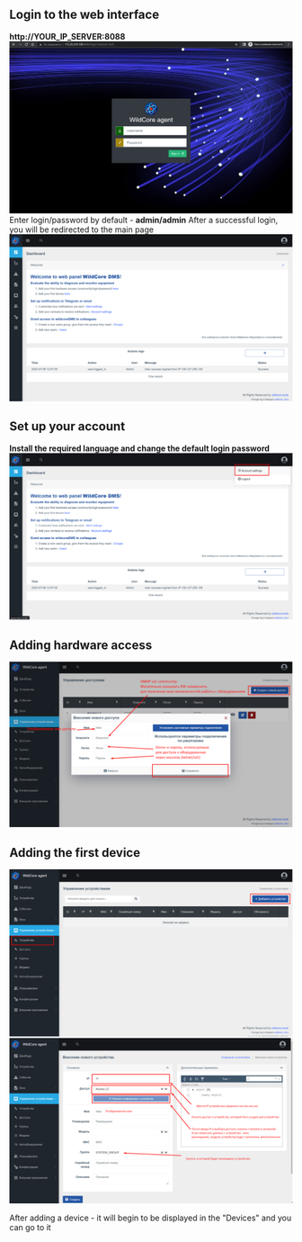 ## Login to the web interface
**http://YOUR_IP_SERVER:8088**
![Incomming Page](assets/incomming-page.png)
Enter login/password by default - **admin/admin**
After a successful login, you will be redirected to the main page
![Welcome Dashboard](assets/empty-dashboard.png)

## Set up your account
**Install the required language and change the default login password**
![Account Management](assets/empty-dashboard-account-settings.png)


## Adding hardware access
![Create Access](assets/add-access.png)

## Adding the first device
![Add device](assets/add-device-btn.png)
![Adding a device](assets/adding-new-device.png)

After adding a device - it will begin to be displayed in the "Devices" and you can go to it
